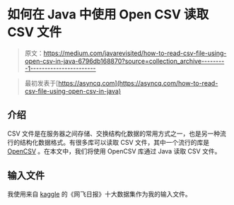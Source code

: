 # 如何在 Java 中使用 Open CSV 读取 CSV 文件

> 原文：<https://medium.com/javarevisited/how-to-read-csv-file-using-open-csv-in-java-6796db168870?source=collection_archive---------1----------------------->

> 最初发表于[https://asyncq.com](https://asyncq.com/how-to-read-csv-file-using-open-csv-in-java)

## 介绍

CSV 文件是在服务器之间存储、交换结构化数据的常用方式之一，也是另一种流行的结构化数据格式。有很多库可以读取 CSV 文件，其中一个流行的库是 [OpenCSV](https://javarevisited.blogspot.com/2015/06/2-ways-to-parse-csv-files-in-java-example.html) 。在本文中，我们将使用 OpenCSV 库通过 Java 读取 CSV 文件。

## 输入文件

我使用来自 [kaggle](https://www.kaggle.com/datasets/prasertk/netflix-daily-top-10-in-us) 的《网飞日报》十大数据集作为我的输入文件。